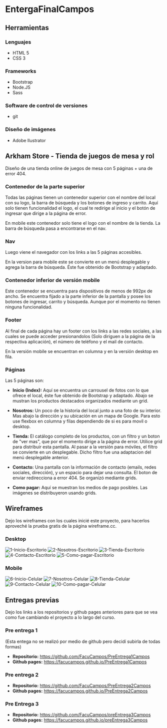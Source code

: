 # EntergaFinalCampos

## Herramientas
### Lenguajes
- HTML 5
- CSS 3

### Frameworks
- Bootstrap
- Node.JS
- Sass

### Software de control de versiones
- git

### Diseño de imágenes
- Adobe Ilustrator

## Arkham Store - Tienda de juegos de mesa y rol

Diseño de una tienda online de juegos de mesa con 5 páginas + una de error 404.

### Contenedor de la parte superior
Todas las páginas tienen un contenedor superior con el nombre del local con su logo, la barra de búsqueda y los botones de ingreso y carrito. Aquí solo tienen funcionalidad el logo, el cual te redirige al inicio y el botón de ingresar que dirige a la página de error.

En mobile este contenedor solo tiene el logo con el nombre de la tienda. La barra de búsqueda pasa a encontrarse en el nav.

### Nav
Luego viene el navegador con los links a las 5 páginas accesibles. 

En la version para mobile este se convierte en un menú desplegable y agrega la barra de búsqueda. Éste fue obtenido de Bootstrap y adaptado.

### Contenedor inferior de versión mobile
Este contenedor se encuentra para dispositivos de menos de 992px de ancho. Se encuentra fijado a la parte inferior de la pantalla y posee los botones de ingresar, carrito y búsqueda. Aunque por el momento no tienen ninguna funcionalidad.

### Footer
Al final de cada página hay un footer con los links a las redes sociales, a las cuales se puede acceder presionandolos (Solo diriguen a la página de la respectiva aplicación), el número de teléfono y el mail de contacto.

En la versión mobile se encuentran en columna y en la versión desktop en fila.

### Páginas
Las 5 páginas son:
- **Inicio (Index):** Aquí se encuentra un carrousel de fotos con lo que ofrece el local, éste fue obtenido de Bootstrap y adaptado. Abajo se mustran los productos destacados organizados mediante un grid.

- **Nosotros:** Un poco de la historia del local junto a una foto de su interior. Mas abajo la dirección y su ubicación en un mapa de Google. Para esto use flexbox en columna y filas dependiendo de si es para movil o desktop.

- **Tienda:** El catálogo completo de los productos, con un filtro y un boton de "ver mas", que por el momento dirige a la página de error. Utilice grid para distribuir esta pantalla. Al pasar a la versión para móviles, el filtro se convierte en un desplegable. Dicho filtro fue una adaptacion del menú desplegable anterior.

- **Contacto:** Una pantalla con la información de contacto (emails, redes sociales, dirección), y un espacio para dejar una consulta. El boton de enviar redirecciona a error 404. Se organizó mediante grids.

- **Como pagar:** Aquí se muestran los medios de pago posibles. Las imágenes se distribuyeron usando grids.

## Wireframes
Dejo los wireframes con los cuales inicié este proyecto, para hacerlos aproveché la prueba gratis de la página wireframe.cc.
### Desktop
![1-Inicio-Escritorio](https://github.com/FacuCampos/EntregaFinalCampos/assets/129131205/fb20511f-7d45-4a86-8b59-791b6ff5cdd2)
![2-Nosotros-Escritorio](https://github.com/FacuCampos/EntregaFinalCampos/assets/129131205/8eec1dfa-ca2d-403f-bec1-5f21e9c1fdc6)
![3-Tienda-Escritorio](https://github.com/FacuCampos/EntregaFinalCampos/assets/129131205/10c713bc-6b31-4b78-a63f-b8ddbede2319)
![4-Contacto-Escritorio](https://github.com/FacuCampos/EntregaFinalCampos/assets/129131205/7957f3fc-5b5e-44fc-bb3f-1ffe4b9ddf59)
![5-Como-pagar-Escritorio](https://github.com/FacuCampos/EntregaFinalCampos/assets/129131205/a4334a1f-c877-4932-b662-d47a0c7bdc8a)

### Mobile
![6-Inicio-Celular](https://github.com/FacuCampos/EntregaFinalCampos/assets/129131205/0a2b1156-e2a1-47a2-b426-26069f41588f)
![7-Nosotros-Celular](https://github.com/FacuCampos/EntregaFinalCampos/assets/129131205/944611f8-07cf-48a6-81c1-d18b8b3ac74e)
![8-Tienda-Celular](https://github.com/FacuCampos/EntregaFinalCampos/assets/129131205/e7ae61e3-e0f2-4920-9e53-f51450822d1e)
![9-Contacto-Celular](https://github.com/FacuCampos/EntregaFinalCampos/assets/129131205/3cb8076e-51a6-46f1-8070-5159c0b34810)
![10-Como-pagar-Celular](https://github.com/FacuCampos/EntregaFinalCampos/assets/129131205/bf480d83-b147-47d5-a7cc-5a42c14bc094)

## Entregas previas
Dejo los links a los repositorios y github pages anteriores para que se vea como fue cambiando el proyecto a lo largo del curso.

### Pre entrega 1 
(Esta entega no se realizó por medio de github pero decidí subirla de todas formas)
 - **Repositorio:** https://github.com/FacuCampos/PreEntrega1Campos
 - **Github pages:** https://facucampos.github.io/PreEntrega1Campos

### Pre entrega 2
 - **Repositorio:** https://github.com/FacuCampos/PreEntrega2Campos
 - **Github pages:** https://facucampos.github.io/PreEntrega2Campos

### Pre Entrega 3
 - **Repositorio:** https://github.com/FacuCampos/preEntrega3Campos
 - **Github pages:** https://facucampos.github.io/preEntrega3Campos
